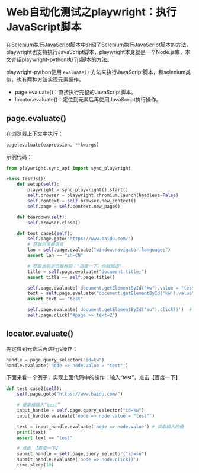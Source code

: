 # Web自动化测试之playwright：执行JavaScript脚本


在[Selenium执行JavaScript脚本](https://blog.csdn.net/u010698107/article/details/111415957)中介绍了Selenium执行JavaScript脚本的方法，playwright也支持执行JavaScript脚本，playwright本身就是一个Node.js库，本文介绍playwright-python执行js脚本的方法。



playwright-python使用 `evaluate()` 方法来执行JavaScript脚本，和selenium类似，也有两种方法实现元素操作。

- page.evaluate()：直接执行完整的JavaScript脚本。
- locator.evaluate()：定位到元素后再使用JavaScript执行操作。

## page.evaluate()

在浏览器上下文中执行：

```python
page.evaluate(expression, **kwargs)
```

示例代码：

```python
from playwright.sync_api import sync_playwright

class TestJs():
    def setup(self):
        playwright = sync_playwright().start()
        self.browser = playwright.chromium.launch(headless=False)
        self.context = self.browser.new_context()
        self.page = self.context.new_page()

    def teardown(self):
        self.browser.close()

    def test_case1(self):
        self.page.goto("https://www.baidu.com/")
        # 获取浏览器语言
        lan = self.page.evaluate("window.navigator.language;")
        assert lan == "zh-CN"

        # 获取当前浏览器标题："百度一下，你就知道"
        title = self.page.evaluate("document.title;")
        assert title == self.page.title()

        self.page.evaluate('document.getElementById("kw").value = "test"') # 搜索框输入“test”
        text = self.page.evaluate("document.getElementById('kw').value") # 读取输入的值
        assert text == "test"

        self.page.evaluate('document.getElementById("su").click()')  # 点击 【百度一下】；page.click("text=百度一下")
        self.page.click("#page >> text=2")
```

## locator.evaluate()

先定位到元素后再进行js操作：

```python
handle = page.query_selector("id=kw")
handle.evaluate('node => node.value = "test"')
```

下面来看一个例子，实现上面代码中的操作：输入“test”，点击【百度一下】

```python
def test_case2(self):
	self.page.goto("https://www.baidu.com/")

	# 搜索框输入“test”
	input_handle = self.page.query_selector("id=kw")
	input_handle.evaluate('node => node.value = "test"')

	text = input_handle.evaluate('node => node.value') # 读取输入的值
	print(text)
	assert text == "test"

	# 点击 【百度一下】
	submit_handle = self.page.query_selector("id=su")
	submit_handle.evaluate('node => node.click()')
	time.sleep(10)
```



